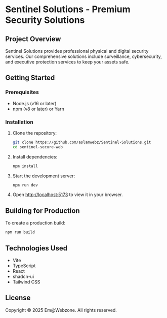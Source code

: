 # Sentinel Solutions - Premium Security Solutions

## Project Overview

Sentinel Solutions provides professional physical and digital security services. Our comprehensive solutions include surveillance, cybersecurity, and executive protection services to keep your assets safe.

## Getting Started

### Prerequisites

- Node.js (v16 or later)
- npm (v8 or later) or Yarn

### Installation

1. Clone the repository:
   ```sh
   git clone https://github.com/aslamwebz/Sentinel-Solutions.git
   cd sentinel-secure-web
   ```

2. Install dependencies:
   ```sh
   npm install
   ```

3. Start the development server:
   ```sh
   npm run dev
   ```

4. Open [http://localhost:5173](http://localhost:5173) to view it in your browser.

## Building for Production

To create a production build:

```sh
npm run build
```

## Technologies Used

- Vite
- TypeScript
- React
- shadcn-ui
- Tailwind CSS


## License

Copyright © 2025 Em@Webzone. All rights reserved.
